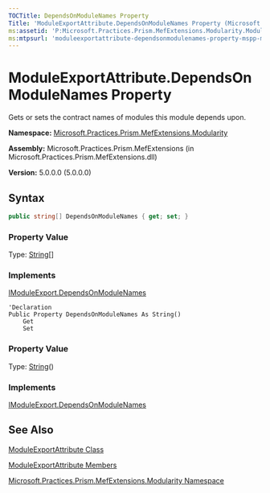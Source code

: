 ```yaml
---
TOCTitle: DependsOnModuleNames Property
Title: 'ModuleExportAttribute.DependsOnModuleNames Property (Microsoft.Practices.Prism.MefExtensions.Modularity)'
ms:assetid: 'P:Microsoft.Practices.Prism.MefExtensions.Modularity.ModuleExportAttribute.DependsOnModuleNames'
ms:mtpsurl: 'moduleexportattribute-dependsonmodulenames-property-mspp-mefextensions-modularity.md'
---
```



# ModuleExportAttribute.DependsOnModuleNames Property

Gets or sets the contract names of modules this module depends upon.

**Namespace:** [Microsoft.Practices.Prism.MefExtensions.Modularity](/patterns-practices/reference/mspp-mefextensions-modularity-namespace)

**Assembly:** Microsoft.Practices.Prism.MefExtensions (in Microsoft.Practices.Prism.MefExtensions.dll)

**Version:** 5.0.0.0 (5.0.0.0)

## Syntax

```C#
public string[] DependsOnModuleNames { get; set; }
```
### Property Value

Type: [String](http://msdn.microsoft.com/en-us/library/s1wwdcbf)[]

### Implements

[IModuleExport.DependsOnModuleNames](/patterns-practices/reference/imoduleexport-dependsonmodulenames-property-mspp-mefextensions-modularity)


```VB
'Declaration
Public Property DependsOnModuleNames As String()
	Get
	Set
```
### Property Value

Type: [String](http://msdn.microsoft.com/en-us/library/s1wwdcbf)()

### Implements

[IModuleExport.DependsOnModuleNames](/patterns-practices/reference/imoduleexport-dependsonmodulenames-property-mspp-mefextensions-modularity)

## See Also

[ModuleExportAttribute Class](/patterns-practices/reference/moduleexportattribute-class-mspp-mefextensions-modularity)

[ModuleExportAttribute Members](/patterns-practices/reference/moduleexportattribute-members-mspp-mefextensions-modularity)

[Microsoft.Practices.Prism.MefExtensions.Modularity Namespace](/patterns-practices/reference/mspp-mefextensions-modularity-namespace)
